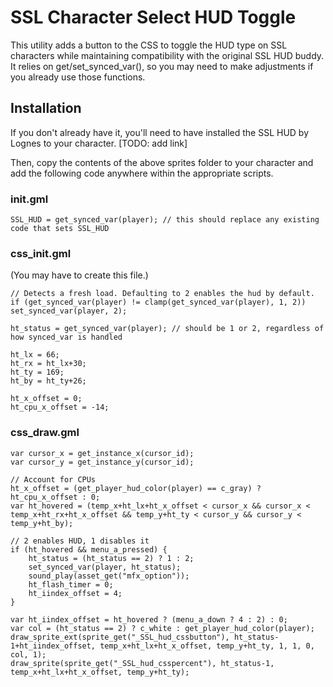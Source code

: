 # SSL Character Select HUD Toggle  

This utility adds a button to the CSS to toggle the HUD type on SSL characters while maintaining compatibility with the original SSL HUD buddy. It relies on get/set_synced_var(), so you may need to make adjustments if you already use those functions.  

## Installation  
If you don't already have it, you'll need to have installed the SSL HUD by Lognes to your character. [TODO: add link]  

Then, copy the contents of the above sprites folder to your character and add the following code anywhere within the appropriate scripts.  

### init.gml  
```
SSL_HUD = get_synced_var(player); // this should replace any existing code that sets SSL_HUD
```

### css_init.gml  
(You may have to create this file.)  
```
// Detects a fresh load. Defaulting to 2 enables the hud by default.
if (get_synced_var(player) != clamp(get_synced_var(player), 1, 2)) set_synced_var(player, 2); 

ht_status = get_synced_var(player); // should be 1 or 2, regardless of how synced_var is handled

ht_lx = 66;
ht_rx = ht_lx+30;
ht_ty = 169;
ht_by = ht_ty+26;

ht_x_offset = 0;
ht_cpu_x_offset = -14;
```

### css_draw.gml  
```
var cursor_x = get_instance_x(cursor_id);
var cursor_y = get_instance_y(cursor_id);

// Account for CPUs
ht_x_offset = (get_player_hud_color(player) == c_gray) ? ht_cpu_x_offset : 0;
var ht_hovered = (temp_x+ht_lx+ht_x_offset < cursor_x && cursor_x < temp_x+ht_rx+ht_x_offset && temp_y+ht_ty < cursor_y && cursor_y < temp_y+ht_by);

// 2 enables HUD, 1 disables it
if (ht_hovered && menu_a_pressed) {
	ht_status = (ht_status == 2) ? 1 : 2;
    set_synced_var(player, ht_status);
    sound_play(asset_get("mfx_option"));
    ht_flash_timer = 0;
    ht_iindex_offset = 4;
}

var ht_iindex_offset = ht_hovered ? (menu_a_down ? 4 : 2) : 0;
var col = (ht_status == 2) ? c_white : get_player_hud_color(player);
draw_sprite_ext(sprite_get("_SSL_hud_cssbutton"), ht_status-1+ht_iindex_offset, temp_x+ht_lx+ht_x_offset, temp_y+ht_ty, 1, 1, 0, col, 1);
draw_sprite(sprite_get("_SSL_hud_csspercent"), ht_status-1, temp_x+ht_lx+ht_x_offset, temp_y+ht_ty);
```